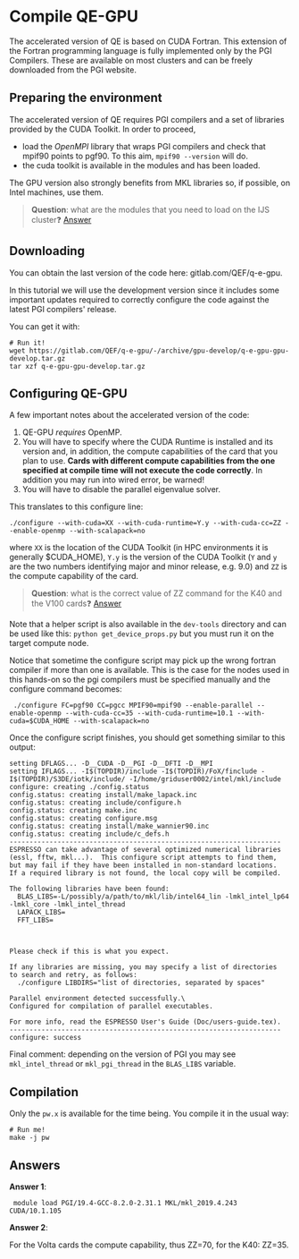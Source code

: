 # Compile QE-GPU

The accelerated version of QE is based on CUDA Fortran. This extension of the Fortran programming language is fully implemented only by the PGI Compilers.
These are available on most clusters and can be freely downloaded from the PGI website.

## Preparing the environment

The accelerated version of QE requires PGI compilers and a set of libraries provided by the CUDA Toolkit.
In order to proceed, 

* load the *OpenMPI* library that wraps PGI compilers and check that mpif90 points to pgf90. To this aim, `mpif90 --version` will do.
* the cuda toolkit is available in the modules and has been loaded.

The GPU version also strongly benefits from MKL libraries so, if possible, on Intel machines, use them.

> **Question**: what are the modules that you need to load on the IJS cluster❓ [Answer](#A1)

## Downloading

You can obtain the last version of the code here: gitlab.com/QEF/q-e-gpu.

In this tutorial we will use the development version since it includes some
important updates required to correctly configure the code against the
latest PGI compilers' release.

You can get it with:

    # Run it!
    wget https://gitlab.com/QEF/q-e-gpu/-/archive/gpu-develop/q-e-gpu-gpu-develop.tar.gz
    tar xzf q-e-gpu-gpu-develop.tar.gz


## Configuring QE-GPU

A few important notes about the accelerated version of the code:

1. QE-GPU *requires* OpenMP.
2. You will have to specify where the CUDA Runtime is installed and its version and, in addition, the compute capabilities of the card that you plan to use. **Cards with different compute capabilities from the one specified at compile time will not execute the code correctly**. In addition you may run into wired error, be warned!
3. You will have to disable the parallel eigenvalue solver. 

This translates to this configure line:

    ./configure --with-cuda=XX --with-cuda-runtime=Y.y --with-cuda-cc=ZZ --enable-openmp --with-scalapack=no 

where `XX` is the location of the CUDA Toolkit (in HPC environments it is
generally $CUDA_HOME), `Y.y` is the version of the CUDA Toolkit (`Y` and `y` are the two numbers identifying major and minor release, e.g. 9.0)  and `ZZ` is the compute capability of the card.

> **Question**: what is the correct value of ZZ command for the K40 and the V100 cards❓ [Answer](#A2)

Note that a helper script is also available in the `dev-tools` directory and can be used like this: `python get_device_props.py` but you must run it on the target compute node.


Notice that sometime the configure script may pick up the wrong fortran compiler
if more than one is available. This is the case for the nodes used in this
hands-on so the pgi compilers must be specified manually and the configure command
becomes:

     ./configure FC=pgf90 CC=pgcc MPIF90=mpif90 --enable-parallel --enable-openmp --with-cuda-cc=35 --with-cuda-runtime=10.1 --with-cuda=$CUDA_HOME --with-scalapack=no

Once the configure script finishes, you should get something similar to this output:

    setting DFLAGS... -D__CUDA -D__PGI -D__DFTI -D__MPI
    setting IFLAGS... -I$(TOPDIR)/include -I$(TOPDIR)/FoX/finclude -I$(TOPDIR)/S3DE/iotk/include/ -I/home/griduser0002/intel/mkl/include
    configure: creating ./config.status
    config.status: creating install/make_lapack.inc
    config.status: creating include/configure.h
    config.status: creating make.inc
    config.status: creating configure.msg
    config.status: creating install/make_wannier90.inc
    config.status: creating include/c_defs.h
    --------------------------------------------------------------------
    ESPRESSO can take advantage of several optimized numerical libraries
    (essl, fftw, mkl...).  This configure script attempts to find them,
    but may fail if they have been installed in non-standard locations.
    If a required library is not found, the local copy will be compiled.
    
    The following libraries have been found:
      BLAS_LIBS=-L/possibly/a/path/to/mkl/lib/intel64_lin -lmkl_intel_lp64  -lmkl_core -lmkl_intel_thread
      LAPACK_LIBS=
      FFT_LIBS=
      
      
    
    Please check if this is what you expect.
    
    If any libraries are missing, you may specify a list of directories
    to search and retry, as follows:
      ./configure LIBDIRS="list of directories, separated by spaces"
    
    Parallel environment detected successfully.\
    Configured for compilation of parallel executables.
    
    For more info, read the ESPRESSO User's Guide (Doc/users-guide.tex).
    --------------------------------------------------------------------
    configure: success


Final comment: depending on the version of PGI you may see `mkl_intel_thread`
or `mkl_pgi_thread` in the `BLAS_LIBS` variable.


## Compilation

Only the `pw.x` is available for the time being. You compile it in the usual way:

    # Run me!
    make -j pw

## Answers

<a name="A1"></a> **Answer 1**: 

     module load PGI/19.4-GCC-8.2.0-2.31.1 MKL/mkl_2019.4.243 CUDA/10.1.105

<a name="A2"></a> **Answer 2**: 

For the Volta cards the compute capability, thus ZZ=70, for the K40: ZZ=35.

